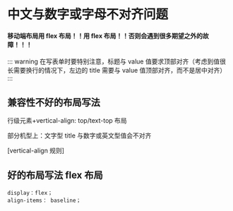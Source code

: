 # 中文与数字或字母不对齐问题

#### 移动端布局用 flex 布局！！用 flex 布局！！否则会遇到很多期望之外的故障！！！

::: warning
在写表单时要特别注意，标题与 value 值要求顶部对齐（考虑到值很长需要换行的情况下，左边的 title 需要与 value 值顶部对齐，而不是居中对齐）
:::

## 兼容性不好的布局写法

行级元素+vertical-align: top/text-top 布局

部分机型上：文字型 title 与数字或英文型值会不对齐

[vertical-align 规则]

## 好的布局写法 flex 布局

```
display：flex；
align-items： baseline；
```
